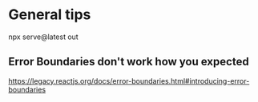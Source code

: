# General tips

npx serve@latest out

## Error Boundaries don't work how you expected

https://legacy.reactjs.org/docs/error-boundaries.html#introducing-error-boundaries